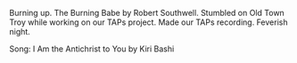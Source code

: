 Burning up. The Burning Babe by Robert Southwell. Stumbled on Old Town Troy while working on our TAPs project. Made our TAPs recording. Feverish night.

Song: I Am the Antichrist to You by Kiri Bashi